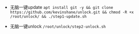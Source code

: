 - 无脑一键update
`apt install git -y && git clone https://github.com/kevinshane/unlock.git && chmod -R +x /root/unlock/ && ./step1-update.sh`

- 无脑一键unlock
`/root/unlock/step2-unlock.sh`